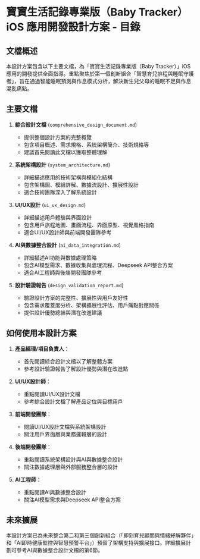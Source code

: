 # 寶寶生活記錄專業版（Baby Tracker）iOS 應用開發設計方案 - 目錄

## 文檔概述

本設計方案包含以下主要文檔，為「寶寶生活記錄專業版（Baby Tracker）」iOS應用的開發提供全面指導。重點聚焦於第一個創新組合「智慧育兒排程與睡眠守護者」，旨在通過智能睡眠預測與作息模式分析，解決新生兒父母的睡眠不足與作息混亂痛點。

## 主要文檔

1. **綜合設計文檔** (`comprehensive_design_document.md`)
   - 提供整個設計方案的完整概覽
   - 包含項目概述、需求規格、系統架構簡介、技術規格等
   - 建議首先閱讀此文檔以獲取整體理解

2. **系統架構設計** (`system_architecture.md`)
   - 詳細描述應用的技術架構與模組化結構
   - 包含架構圖、模組詳解、數據流設計、擴展性設計
   - 適合技術團隊深入了解系統設計

3. **UI/UX設計** (`ui_ux_design.md`)
   - 詳細描述用戶體驗與界面設計
   - 包含用戶旅程地圖、畫面流程、界面原型、視覺風格指南
   - 適合UI/UX設計師與前端開發團隊參考

4. **AI與數據整合設計** (`ai_data_integration.md`)
   - 詳細描述AI功能與數據處理策略
   - 包含AI模型需求、數據收集與處理流程、Deepseek API整合方案
   - 適合AI工程師與後端開發團隊參考

5. **設計驗證報告** (`design_validation_report.md`)
   - 驗證設計方案的完整性、擴展性與用戶友好性
   - 包含需求覆蓋度分析、架構擴展性評估、用戶痛點對應關係
   - 提供設計優勢總結與潛在改進建議

## 如何使用本設計方案

1. **產品經理/項目負責人**：
   - 首先閱讀綜合設計文檔以了解整體方案
   - 參考設計驗證報告了解設計優勢與潛在改進點

2. **UI/UX設計師**：
   - 重點閱讀UI/UX設計文檔
   - 參考綜合設計文檔了解產品定位與目標用戶

3. **前端開發團隊**：
   - 閱讀UI/UX設計文檔與系統架構設計
   - 關注用戶界面層與業務邏輯層的設計

4. **後端開發團隊**：
   - 重點閱讀系統架構設計與AI與數據整合設計
   - 關注數據處理層與外部服務整合層的設計

5. **AI工程師**：
   - 重點閱讀AI與數據整合設計
   - 關注AI模型需求與Deepseek API整合方案

## 未來擴展

本設計方案已為未來整合第二和第三個創新組合（「即刻育兒顧問與情緒紓解夥伴」和「AI即時健康監控與智慧預警平台」）預留了架構支持與擴展接口。詳細擴展計劃可參考AI與數據整合設計文檔的第6節。

